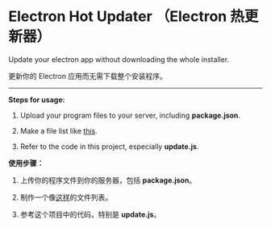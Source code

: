 # Electron Hot Updater （Electron 热更新器）

Update your electron app without downloading the whole installer.

更新你的 Electron 应用而无需下载整个安装程序。

---

<strong>Steps for usage:</strong>

1. Upload your program files to your server, including <strong>package.json</strong>.

2. Make a file list like <a href="http://t.rths.tk/web/toolbox/files.json">this</a>.

3. Refer to the code in this project, especially <strong>update.js</strong>.

<strong>使用步骤：</strong>

1. 上传你的程序文件到你的服务器，包括 <strong>package.json</strong>。

2. 制作一个像<a href="http://t.rths.tk/web/toolbox/files.json">这样</a>的文件列表。

3. 参考这个项目中的代码，特别是 <strong>update.js</strong>。
